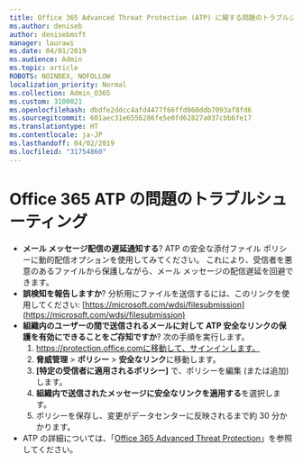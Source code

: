 ```yaml
---
title: Office 365 Advanced Threat Protection (ATP) に関する問題のトラブルシューティング
ms.author: deniseb
author: denisebmsft
manager: laurawi
ms.date: 04/01/2019
ms.audience: Admin
ms.topic: article
ROBOTS: NOINDEX, NOFOLLOW
localization_priority: Normal
ms.collection: Admin_O365
ms.custom: 3100021
ms.openlocfilehash: dbdfe2ddcc4afd4477f66ffd060ddb7093af8fd6
ms.sourcegitcommit: 601aec31e6556286fe5e0fd62827a037cbb6fe17
ms.translationtype: HT
ms.contentlocale: ja-JP
ms.lasthandoff: 04/02/2019
ms.locfileid: "31754860"
---
```

# <a name="troubleshoot-issues-with-office-365-atp"></a>Office 365 ATP の問題のトラブルシューティング

- **メール メッセージ配信の遅延通知する**? ATP の安全な添付ファイル ポリシーに動的配信オプションを使用してみてください。 これにより、受信者を悪意のあるファイルから保護しながら、メール メッセージの配信遅延を回避できます。
- **誤検知を報告しますか**? 分析用にファイルを送信するには、このリンクを使用してください: [https://microsoft.com/wdsi/filesubmission](https://microsoft.com/wdsi/filesubmission)
- **組織内のユーザーの間で送信されるメールに対して ATP 安全なリンクの保護を有効にできることをご存知ですか**? 次の手順を実行します。
    1. https://protection.office.comに移動して、サインインします。
    2. **脅威管理** > **ポリシー** > **安全なリンク**に移動します。
    3. **[特定の受信者に適用されるポリシー]** で、ポリシーを編集 (または追加) します。
    4. **組織内で送信されたメッセージに安全なリンクを適用する**を選択します。
    5. ポリシーを保存し、変更がデータセンターに反映されるまで約 30 分かかります。
- ATP の詳細については、「[Office 365 Advanced Threat Protection](https://docs.microsoft.com/office365/securitycompliance/office-365-atp)」を参照してください。